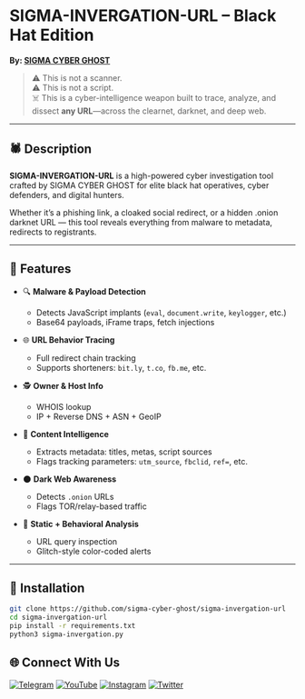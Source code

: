 # SIGMA-INVERGATION-URL – Black Hat Edition

**By: [SIGMA CYBER GHOST](https://github.com/sigma-cyber-ghost)**

> ⚠️ This is not a scanner.  
> ⚠️ This is not a script.  
> ☠️ This is a cyber-intelligence weapon built to trace, analyze, and dissect **any URL**—across the clearnet, darknet, and deep web.

---

## 🕷️ Description

**SIGMA-INVERGATION-URL** is a high-powered cyber investigation tool crafted by SIGMA CYBER GHOST for elite black hat operatives, cyber defenders, and digital hunters.

Whether it’s a phishing link, a cloaked social redirect, or a hidden .onion darknet URL — this tool reveals everything from malware to metadata, redirects to registrants.

---

## 🧠 Features

- 🔍 **Malware & Payload Detection**
  - Detects JavaScript implants (`eval`, `document.write`, `keylogger`, etc.)
  - Base64 payloads, iFrame traps, fetch injections

- 🌐 **URL Behavior Tracing**
  - Full redirect chain tracking
  - Supports shorteners: `bit.ly`, `t.co`, `fb.me`, etc.

- 🕵️ **Owner & Host Info**
  - WHOIS lookup
  - IP + Reverse DNS + ASN + GeoIP

- 🧬 **Content Intelligence**
  - Extracts metadata: titles, metas, script sources
  - Flags tracking parameters: `utm_source`, `fbclid`, `ref=`, etc.

- 🌑 **Dark Web Awareness**
  - Detects `.onion` URLs
  - Flags TOR/relay-based traffic

- 🧪 **Static + Behavioral Analysis**
  - URL query inspection
  - Glitch-style color-coded alerts

---

## 🧰 Installation

```bash
git clone https://github.com/sigma-cyber-ghost/sigma-invergation-url
cd sigma-invergation-url
pip install -r requirements.txt
python3 sigma-invergation.py
```

## 🌐 Connect With Us

[![Telegram](https://img.shields.io/badge/Telegram-Sigma_Ghost-blue?logo=telegram)](https://t.me/Sigma_Cyber_Ghost)  [![YouTube](https://img.shields.io/badge/YouTube-Sigma_Ghost-red?logo=youtube)](https://www.youtube.com/@sigma_ghost_hacking)  [![Instagram](https://img.shields.io/badge/Instagram-Safder_Khan-purple?logo=instagram)](https://www.instagram.com/safderkhan0800_/)  [![Twitter](https://img.shields.io/badge/Twitter-@safderkhan0800_-1DA1F2?logo=twitter)](https://twitter.com/safderkhan0800_)
